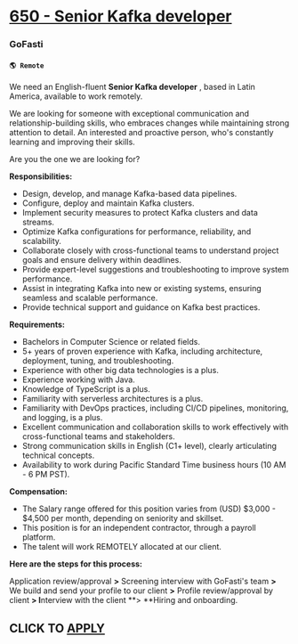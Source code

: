 # [650 - Senior Kafka developer ](https://www.remotewlb.com/apply/650-senior-kafka-developer)  
### GoFasti  
#### `🌎 Remote`  

We need an English-fluent **Senior Kafka developer** , based in Latin America, available to work remotely.  
  
We are looking for someone with exceptional communication and relationship-building skills, who embraces changes while maintaining strong attention to detail. An interested and proactive person, who's constantly learning and improving their skills.

Are you the one we are looking for?

**Responsibilities:**

  * Design, develop, and manage Kafka-based data pipelines.
  * Configure, deploy and maintain Kafka clusters.
  * Implement security measures to protect Kafka clusters and data streams.
  * Optimize Kafka configurations for performance, reliability, and scalability.
  * Collaborate closely with cross-functional teams to understand project goals and ensure delivery within deadlines.
  * Provide expert-level suggestions and troubleshooting to improve system performance.
  * Assist in integrating Kafka into new or existing systems, ensuring seamless and scalable performance.
  * Provide technical support and guidance on Kafka best practices.

**Requirements:**

  * Bachelors in Computer Science or related fields.
  * 5+ years of proven experience with Kafka, including architecture, deployment, tuning, and troubleshooting.
  * Experience with other big data technologies is a plus.
  * Experience working with Java.
  * Knowledge of TypeScript is a plus.
  * Familiarity with serverless architectures is a plus.
  * Familiarity with DevOps practices, including CI/CD pipelines, monitoring, and logging, is a plus.
  * Excellent communication and collaboration skills to work effectively with cross-functional teams and stakeholders.
  * Strong communication skills in English (C1+ level), clearly articulating technical concepts.
  * Availability to work during Pacific Standard Time business hours (10 AM - 6 PM PST).

**Compensation:**

  * The Salary range offered for this position varies from (USD) $3,000 - $4,500 per month, depending on seniority and skillset.
  * This position is for an independent contractor, through a payroll platform.
  * The talent will work REMOTELY allocated at our client. 

**Here are the steps for this process:**  
  
Application review/approval **>** Screening interview with GoFasti's team **>** We build and send your profile to our client **>** Profile review/approval by client **> I**nterview with the client **> **Hiring and onboarding.

  
## CLICK TO [APPLY](https://www.remotewlb.com/apply/650-senior-kafka-developer)

